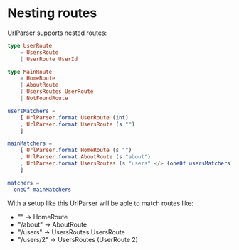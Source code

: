# Nesting routes

UrlParser supports nested routes:

```elm
type UserRoute
    = UsersRoute
    | UserRoute UserId

type MainRoute
    = HomeRoute
    | AboutRoute
    | UsersRoutes UserRoute
    | NotFoundRoute

usersMatchers =
    [ UrlParser.format UserRoute (int)
    , UrlParser.format UsersRoute (s "")
    ]

mainMatchers =
    [ UrlParser.format HomeRoute (s "")
    , UrlParser.format AboutRoute (s "about")
    , UrlParser.format UsersRoutes (s "users" </> (oneOf usersMatchers))
    ]

matchers =
  oneOf mainMatchers 
```

With a setup like this UrlParser will be able to match routes like:

- "" -> HomeRoute
- "/about" -> AboutRoute
- "/users" -> UsersRoutes UsersRoute
- "/users/2" -> UsersRoutes (UserRoute 2)
